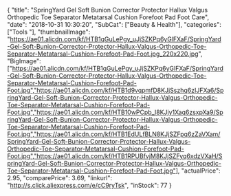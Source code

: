 {
	"title": "SpringYard Gel Soft Bunion Corrector Protector Hallux Valgus Orthopedic Toe Separator Metatarsal Cushion Forefoot Pad Foot Care",
	"date": "2018-10-31 10:30:20",
	"SubCat": ["Beauty & Health"],
	"categories": ["Tools "],
	"thumbnailImage": "https://ae01.alicdn.com/kf/HTB1qGuLePgy_uJjSZKPq6yGlFXaF/SpringYard-Gel-Soft-Bunion-Corrector-Protector-Hallux-Valgus-Orthopedic-Toe-Separator-Metatarsal-Cushion-Forefoot-Pad-Foot.jpg_220x220.jpg",
	"BigImage": ["https://ae01.alicdn.com/kf/HTB1qGuLePgy_uJjSZKPq6yGlFXaF/SpringYard-Gel-Soft-Bunion-Corrector-Protector-Hallux-Valgus-Orthopedic-Toe-Separator-Metatarsal-Cushion-Forefoot-Pad-Foot.jpg","https://ae01.alicdn.com/kf/HTB1d9vqpmfD8KJjSszhq6zIJFXa6/SpringYard-Gel-Soft-Bunion-Corrector-Protector-Hallux-Valgus-Orthopedic-Toe-Separator-Metatarsal-Cushion-Forefoot-Pad-Foot.jpg","https://ae01.alicdn.com/kf/HTB10wPCpb_I8KJjy1Xaq6zsxpXa9/SpringYard-Gel-Soft-Bunion-Corrector-Protector-Hallux-Valgus-Orthopedic-Toe-Separator-Metatarsal-Cushion-Forefoot-Pad-Foot.jpg","https://ae01.alicdn.com/kf/HTB1EdULfBLN8KJjSZFpq6zZaVXam/SpringYard-Gel-Soft-Bunion-Corrector-Protector-Hallux-Valgus-Orthopedic-Toe-Separator-Metatarsal-Cushion-Forefoot-Pad-Foot.jpg","https://ae01.alicdn.com/kf/HTB1RPUBfvjM8KJjSZFyq6xdzVXaH/SpringYard-Gel-Soft-Bunion-Corrector-Protector-Hallux-Valgus-Orthopedic-Toe-Separator-Metatarsal-Cushion-Forefoot-Pad-Foot.jpg"],
	"actualPrice": 2.95,
	"comparePrice": 3.69,
	"linkurl": "http://s.click.aliexpress.com/e/cC9ryTsk",
	"inStock": 77
}
